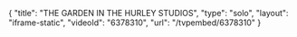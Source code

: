 {
    "title": "THE GARDEN IN THE HURLEY STUDIOS",
    "type": "solo",
    "layout": "iframe-static",
    "videoId": "6378310",
    "url": "\/tvpembed\/6378310"
}